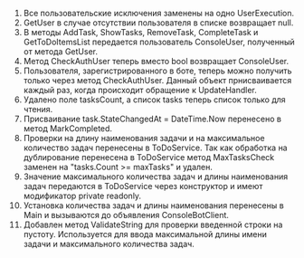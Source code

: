 1. Все пользовательские исключения заменены на одно UserExecution.
2. GetUser в случае отсутствии пользователя в списке возвращает null.
3. В методы AddTask, ShowTasks, RemoveTask, CompleteTask и GetToDoItemsList передается пользователь ConsoleUser, полученный от метода GetUser.
4. Метод CheckAuthUser теперь вместо bool возвращает ConsoleUser.
5. Пользователя, зарегистрированного в боте, теперь можно получить только через метод CheckAuthUser. Данный объект прнисваивается каждый раз, когда происходит обращение к UpdateHandler.
6. Удалено поле tasksCount, а список tasks теперь список только для чтения.
7. Присваивание task.StateChangedAt = DateTime.Now перенесено в метод MarkCompleted.
8. Проверки на длину наименования задачи и на максимальное количество задач перенесены в ToDoService. Так как обработка на дублирование перенесена в ToDoService метод MaxTasksCheck заменен на "tasks.Count >= maxTasks" и удален.
9. Значение максимального количества задач и длины наименования задач передаются в ToDoService через конструктор и имеют модификатор private readonly.
10. Установка количества задач и длины наименования перенесены в Main и вызываются до объявления ConsoleBotClient.
11. Добавлен метод ValidateString для проверки введенной строки на пустоту. Используется для ввода максимальной длины имени задачи и максимального количества задач.